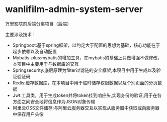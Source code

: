 # wanlifilm-admin-system-server
万里影院前后端分离项目（后端）

主要涉及技术：
- Springboot:基于spring框架，以约定大于配置的思想为基础，核心功能在于起步依赖以及自动配置
- Mybatis-plus:mybatis的增加工具，在mybatis的基础上只做增强不做修改，本项目中主要用于与数据库的交互
- Springsecurity:底层原理为filter过滤链的安全框架,本项目中用于生成以及验证验证码
- Redis:缓存数据库，在本项目中用于临时储存权限数据以及个别页面的分页数据
- Jwt:工具类，用于生成token并将token挂到响应头,实现身份的验证,用于在各方面之间安全地将信息作为JSON对象传输
- 阿里云OSS文件储存:与阿里云服务器交互以实现从服务器中获取或向服务器中保存用户头像
